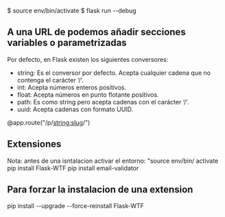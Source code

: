 $ source env/bin/activate
$ flask run --debug

## A una URL de podemos añadir secciones variables o parametrizadas
Por defecto, en Flask existen los siguientes conversores:

* string: Es el conversor por defecto. Acepta cualquier cadena que no contenga el carácter ‘/’.
* int: Acepta números enteros positivos.
* float: Acepta números en punto flotante positivos.
* path: Es como string pero acepta cadenas con el carácter ‘/’.
* uuid:  Acepta cadenas con formato UUID.

@app.route("/p/<string:slug>/")

## Extensiones
Nota: antes de una isntalacion activar el entorno: "source env/bin/ activate
pip install Flask-WTF
pip install email-validator

## Para forzar la instalacion de una extension
pip install --upgrade --force-reinstall Flask-WTF
